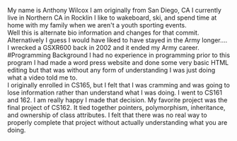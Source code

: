 My name is Anthony Wilcox
I am originally from San Diego, CA
I currently live in Northern CA in Rocklin
I like to wakeboard, ski, and spend time at home
with my family when we aren't a youth sporting 
events.  
Well this is alternate bio information and changes for
that commit.  Alternatively I guess I would have liked
to have stayed in the Army longer.... I wrecked a 
GSXR600 back in 2002 and it ended my Army career.
#Programming Background
I had no experience in programming prior to this program
I had made a word press website and done some very basic
HTML editing but that was without any form of understanding
I was just doing what a video told me to.  
I originally enrolled in CS165, but I felt that I was 
cramming and was going to lose information rather than
understand what I was doing.  I went to CS161 and 162.  I am
really happy I made that decision.  My favorite project was the
final project of CS162.  It tied together pointers, polymorphism, 
inheritance, and ownership of class attributes.  I felt that
there was no real way to properly complete that project without
actually understanding what you are doing.